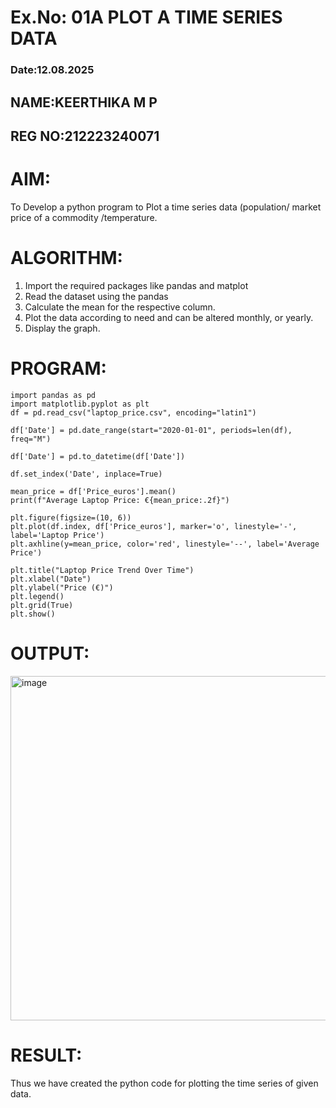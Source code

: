 # Ex.No: 01A PLOT A TIME SERIES DATA
### Date:12.08.2025
## NAME:KEERTHIKA M P
## REG NO:212223240071

# AIM:
To Develop a python program to Plot a time series data (population/ market price of a commodity
/temperature.
# ALGORITHM:
1. Import the required packages like pandas and matplot
2. Read the dataset using the pandas
3. Calculate the mean for the respective column.
4. Plot the data according to need and can be altered monthly, or yearly.
5. Display the graph.
# PROGRAM:
```
import pandas as pd
import matplotlib.pyplot as plt
df = pd.read_csv("laptop_price.csv", encoding="latin1")

df['Date'] = pd.date_range(start="2020-01-01", periods=len(df), freq="M")

df['Date'] = pd.to_datetime(df['Date'])

df.set_index('Date', inplace=True)

mean_price = df['Price_euros'].mean()
print(f"Average Laptop Price: €{mean_price:.2f}")

plt.figure(figsize=(10, 6))
plt.plot(df.index, df['Price_euros'], marker='o', linestyle='-', label='Laptop Price')
plt.axhline(y=mean_price, color='red', linestyle='--', label='Average Price')

plt.title("Laptop Price Trend Over Time")
plt.xlabel("Date")
plt.ylabel("Price (€)")
plt.legend()
plt.grid(True)
plt.show()

```
# OUTPUT:

<img width="940" height="551" alt="image" src="https://github.com/user-attachments/assets/121b0b7a-15a6-471f-96c5-5dda6528e0fc" />







# RESULT:
Thus we have created the python code for plotting the time series of given data.
